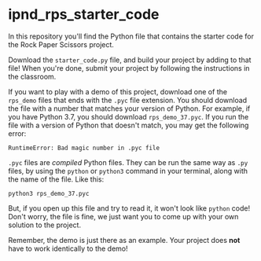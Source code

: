 # ipnd_rps_starter_code
In this repository you'll find the Python file that contains the starter code for the Rock Paper Scissors project.

Download the `starter_code.py` file, and build your project by adding to that file! When you're done, submit your project by following the instructions in the classroom.

If you want to play with a demo of this project, download one of the `rps_demo` files that ends with the `.pyc` file extension. You should download the file with a number that matches your version of Python. For example, if you have Python 3.7, you should download `rps_demo_37.pyc`. If you run the file with a version of Python that doesn't match, you may get the following error:

```text
RuntimeError: Bad magic number in .pyc file
```

`.pyc` files are _compiled_ Python files. They can be run the same way as `.py` files, by using the `python` or `python3` command in your terminal, along with the name of the file. Like this:

```text
python3 rps_demo_37.pyc
```

But, if you open up this file and try to read it, it won't look like `python` code! Don't worry, the file is fine, we just want you to come up with your own solution to the project. 

Remember, the demo is just there as an example. Your project does **not** have to work identically to the demo!
